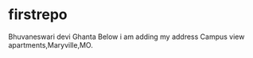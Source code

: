 # firstrepo

Bhuvaneswari devi Ghanta
Below i am adding my address
Campus view apartments,Maryville,MO.
